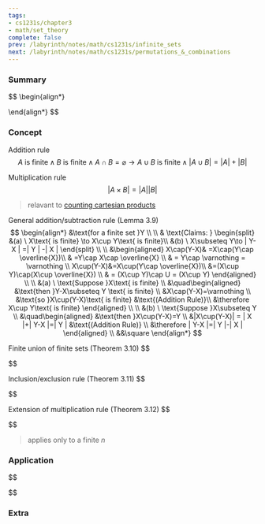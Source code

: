 ```yaml
---
tags:
- cs1231s/chapter3
- math/set_theory
complete: false
prev: /labyrinth/notes/math/cs1231s/infinite_sets
next: /labyrinth/notes/math/cs1231s/permutations_&_combinations
---
```

   
### Summary
$$
\begin{align*}

\end{align*}
$$
### Concept
Addition rule
$$
A\text{ is finite}\land B\text{ is finite}\land A\cap B=\varnothing \to A\cup B\text{ is finite}\land| A\cup B |=| A | +| B |  
$$

Multiplication rule
$$
|A\times B| = |A||B|
$$
> relavant to [counting cartesian products](/labyrinth/notes/math/cs1231s/infinite_sets#^e8a882)

General addition/subtraction rule (Lemma 3.9)
$$
\begin{align*}
&\text{for a finite set }Y \\
\\
& \text{Claims: } \begin{split}
&(a) \ X\text{ is finite} \to X\cup Y\text{ is finite}\\
&(b) \ X\subseteq Y\to | Y-X | =| Y | -| X |
\end{split} \\
\\
&\begin{aligned}
X\cap(Y-X)& =X\cap(Y\cap \overline{X})\\
& =Y\cap X\cap \overline{X} \\
& = Y\cap \varnothing = \varnothing 
\\
X\cup(Y-X)&=X\cup(Y\cap \overline{X})\\
&=(X\cup Y)\cap(X\cup \overline{X}) \\
& = (X\cup Y)\cap U = (X\cup Y)
\end{aligned} \\
\\
&(a) \ \text{Suppose }X\text{ is finite} \\
&\quad\begin{aligned}
&\text{then }Y-X\subseteq Y \text{ is finite} \\
&X\cap(Y-X)=\varnothing \\
&\text{so }X\cup(Y-X)\text{ is finite} &\text{(Addition Rule)}\\
&\therefore X\cup Y\text{ is finite}
\end{aligned} \\
\\
&(b) \ \text{Suppose }X\subseteq Y \\
&\quad\begin{aligned}
&\text{then }X\cup(Y-X)=Y \\
&|X\cup(Y-X)| = | X |+| Y-X |=| Y | &\text{(Addition Rule)} \\
&\therefore | Y-X |=| Y |-| X |
\end{aligned} \\
&&\square
\end{align*}
$$

Finite union of finite sets (Theorem 3.10)
$$

$$

Inclusion/exclusion rule (Theorem 3.11)
$$

$$

Extension of multiplication rule (Theorem 3.12)
$$

$$
> applies only to a finite $n$
### Application
$$

$$

### Extra

